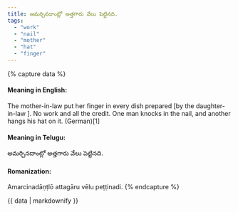 ```yaml
---
title: అమర్చినదాంట్లో అత్తగారు వేలు పెట్టినది.
tags:
  - "work"
  - "nail"
  - "mother"
  - "hat"
  - "finger"
---
```


{% capture data %}
#### Meaning in English:
The mother-in-law put her finger in every dish prepared [by the daughter-in-law ].
No work and all the credit.
One man knocks in the nail, and another hangs his hat on it. (German)[1]

#### Meaning in Telugu:
అమర్చినదాంట్లో అత్తగారు వేలు పెట్టినది.

#### Romanization:
Amarcinadāṇṭlō attagāru vēlu peṭṭinadi.
{% endcapture %}

{{ data | markdownify }}

